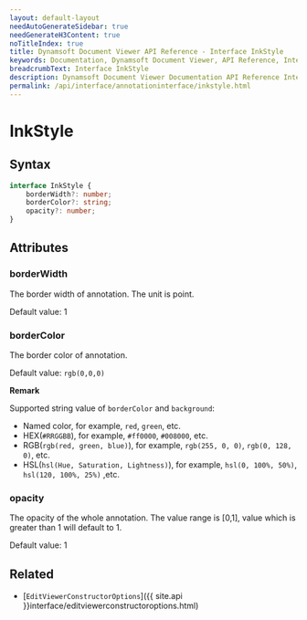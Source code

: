 ```yaml
---
layout: default-layout
needAutoGenerateSidebar: true
needGenerateH3Content: true
noTitleIndex: true
title: Dynamsoft Document Viewer API Reference - Interface InkStyle
keywords: Documentation, Dynamsoft Document Viewer, API Reference, Interface InkStyle
breadcrumbText: Interface InkStyle
description: Dynamsoft Document Viewer Documentation API Reference Interface InkStyle Page
permalink: /api/interface/annotationinterface/inkstyle.html
---
```


# InkStyle

## Syntax

```typescript
interface InkStyle {
    borderWidth?: number;
    borderColor?: string;
    opacity?: number;
}
```

## Attributes


### borderWidth

The border width of annotation. The unit is point. 

Default value: 1

### borderColor

The border color of annotation.

Default value: `rgb(0,0,0)` 

**Remark**

Supported string value of `borderColor` and `background`: 
- Named color, for example, `red`, `green`, etc.
- HEX(`#RRGGBB`), for example, `#ff0000`, `#008000`, etc.
- RGB(`rgb(red, green, blue)`), for example, `rgb(255, 0, 0)`, `rgb(0, 128, 0)`, etc.
- HSL(`hsl(Hue, Saturation, Lightness)`), for example, `hsl(0, 100%, 50%)`, `hsl(120, 100%, 25%)` ,etc.

### opacity

The opacity of the whole annotation. The value range is [0,1], value which is greater than 1 will default to 1. 

Default value: 1

## Related

- [`EditViewerConstructorOptions`]({{ site.api }}interface/editviewerconstructoroptions.html)